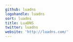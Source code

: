 ```yaml
---
github: luadns
logohandle: luadns
sort: luadns
title: LuaDNS
twitter: luadns
website: 'http://luadns.com/'
---
```

